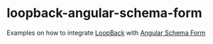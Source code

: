 # loopback-angular-schema-form

Examples on how to integrate [LoopBack](https://loopback.io) with [Angular Schema Form](https://github.com/Textalk/angular-schema-form)

